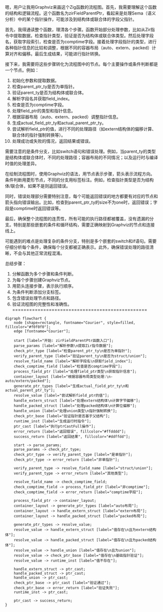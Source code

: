 嗯，用户让我用Graphviz来画这个Zig函数的流程图。首先，我需要理解这个函数的结构和逻辑流程。这个函数名为zirFieldParentPtr，看起来是处理Sema（语义分析）中的某个指针操作，可能涉及到结构体或联合体的字段父指针。

首先，我得通读整个函数，理清各个步骤。函数开始部分处理参数，比如从Zir指令中提取数据，检查指针类型，验证是否为结构体或联合体类型。然后处理字段名，获取字段索引，检查是否为comptime字段。接着处理字段指针的类型，进行各种指针信息的比较和调整，根据不同的容器布局（auto、extern、packed）计算对齐和偏移。最后生成结果，可能进行指针转换。

接下来，我需要将这些步骤转化为流程图中的节点。每个主要操作或条件判断都是一个节点。例如：

1. 初始化参数和提取数据。
2. 检查parent_ptr_ty是否为单指针。
3. 验证parent_ty是否为结构体或联合体。
4. 解析字段名并获取field_index。
5. 检查是否为comptime字段。
6. 处理field_ptr的类型和指针信息。
7. 根据容器布局（auto、extern、packed）调整指针信息。
8. 生成actual_field_ptr_ty和actual_parent_ptr_ty。
9. 尝试解析field_ptr的值，进行不同的处理路径（如extern结构体的偏移计算、联合体的指针强制转换等）。
10. 处理成功或失败的情况，返回结果或错误。

需要注意的是条件分支，比如switch语句和错误处理。例如，当parent_ty的类型是结构体或联合体时，不同的处理路径；容器布局的不同情况；以及运行时与编译时值的处理差异。

在绘制流程图时，使用Graphviz的语法，用节点表示步骤，箭头表示流程方向。条件判断用菱形节点，不同的分支用标签标注。例如，检查指针类型是否为结构体/联合体，如果不是则返回错误。

同时，错误处理部分需要特别注意，每个可能返回错误的地方都要有对应的节点和箭头指向错误输出。比如，检查到parent_ptr_ty的size不为one时，返回错误；字段是comptime时返回错误等。

最后，确保整个流程图的连贯性，所有可能的执行路径都被覆盖，没有遗漏的分支。特别是那些嵌套的条件和循环结构，需要正确映射到Graphviz的节点和连接线上。

可能遇到的难点是处理复杂的条件分支，特别是多个嵌套的switch和if语句。需要仔细分析每个条件，确保每个分支都被正确表示。此外，确保错误处理的路径清晰，不会与其他正常流程混淆。

总结步骤：
1. 分解函数为多个步骤和条件判断。
2. 为每个步骤创建Graphviz节点。
3. 用箭头连接步骤，表示执行顺序。
4. 为条件判断添加分支标签。
5. 包含错误处理节点和路径。
6. 验证流程图的完整性和准确性。
================================================
```graphviz
digraph flowchart {
    node [shape=rectangle, fontname="Courier", style=filled, fillcolor="#f0f0f0"];
    edge [fontname="Courier"];

    start [label="开始: zirFieldParentPtr函数入口"];
    parse_params [label="解析参数\n提取Zir指令数据"];
    check_ptr_type [label="检查parent_ptr_ty\n是否为单指针"];
    verify_parent_type [label="验证parent_ty\n是否为struct/union"];
    resolve_field_name [label="解析字段名\n获取field_index"];
    check_comptime_field [label="检查是否comptime字段"];
    process_field_ptr [label="处理field_ptr类型\n获取指针信息"];
    container_layout [label="根据容器布局类型处理:\n-auto/extern/packed"];
    generate_ptr_types [label="生成actual_field_ptr_ty\n和actual_parent_ptr_ty"];
    resolve_value [label="尝试解析field_ptr的值"];
    handle_extern_struct [label="处理extern结构体\n计算字节偏移"];
    handle_packed_struct [label="处理packed结构体\n计算位偏移"];
    handle_union [label="处理union类型\n指针强制转换"];
    check_ptr_base [label="验证指针是否基于父结构"];
    runtime_inst [label="生成运行时指令"];
    ptr_cast [label="执行ptrCastFull操作"];
    error_return [label="返回错误", fillcolor="#ffdddd"];
    success_return [label="返回结果", fillcolor="#ddffdd"];

    start -> parse_params;
    parse_params -> check_ptr_type;
    check_ptr_type -> verify_parent_type [label="是单指针"];
    check_ptr_type -> error_return [label="非单指针"];

    verify_parent_type -> resolve_field_name [label="struct/union"];
    verify_parent_type -> error_return [label="其他类型"];

    resolve_field_name -> check_comptime_field;
    check_comptime_field -> process_field_ptr [label="非comptime"];
    check_comptime_field -> error_return [label="comptime字段"];

    process_field_ptr -> container_layout;
    container_layout -> generate_ptr_types [label="auto布局"];
    container_layout -> handle_extern_struct [label="extern布局"];
    container_layout -> handle_packed_struct [label="packed布局"];

    generate_ptr_types -> resolve_value;
    resolve_value -> handle_extern_struct [label="值存在\n且为extern结构体"];
    resolve_value -> handle_packed_struct [label="值存在\n且为packed结构体"];
    resolve_value -> handle_union [label="值存在\n且为union"];
    resolve_value -> check_ptr_base [label="值存在\n基础指针验证"];
    resolve_value -> runtime_inst [label="值不存在"];

    handle_extern_struct -> ptr_cast;
    handle_packed_struct -> ptr_cast;
    handle_union -> ptr_cast;
    check_ptr_base -> ptr_cast [label="验证通过"];
    check_ptr_base -> error_return [label="验证失败"];
    runtime_inst -> ptr_cast;

    ptr_cast -> success_return;
}
```